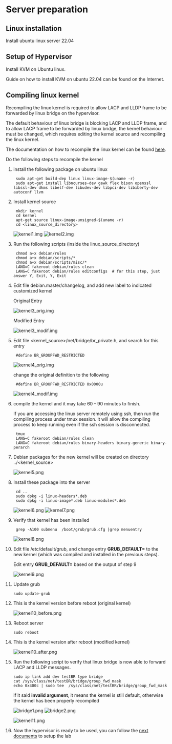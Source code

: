 # Server preparation

## Linux installation
Install ubuntu linux server 22.04 

## Setup of Hypervisor 
Install KVM on Ubuntu linux.

Guide on how to install KVM on ubuntu 22.04 can be found on the Internet.

## Compiling linux kernel

Recompiling the linux kernel is required to allow LACP and LLDP frame to be forwarded by linux bridge on the hypervisor.

The default behaviour of linux bridge is blocking LACP and LLDP frame, and to allow LACP frame to be forwarded by linux bridge, the kernel behaviour must be changed, which requires editing the kernel source and recompiling the linux kernel.

The documentation on how to recompile the linux kernel can be found [here](https://wiki.ubuntu.com/Kernel/BuildYourOwnKernel).

Do the following steps to recompile the kernel

1. install the following package on ubuntu linux

        sudo apt-get build-dep linux linux-image-$(uname -r)
        sudo apt-get install libncurses-dev gawk flex bison openssl libssl-dev dkms libelf-dev libudev-dev libpci-dev libiberty-dev autoconf llvm

2. Install kernel source

        mkdir kernel
        cd kernel
        apt-get source linux-image-unsigned-$(uname -r)
        cd <linux_source_directory>

    ![kernel1.img](images/kernel1.png)
    ![kernel2.img](images/kernel2.png)

3. Run the following scripts (inside the linux_source_directory)

        chmod a+x debian/rules
        chmod a+x debian/scripts/*
        chmod a+x debian/scripts/misc/*
        LANG=C fakeroot debian/rules clean
        LANG=C fakeroot debian/rules editconfigs  # for this step, just answer Y, Exit, Y, Exit

4. Edit file debian.master/changelog, and add new label to indicated customized kernel
    
    Original Entry

    ![kernel3_orig.img](images/kernel3_orig.png)

    Modified Entry
    
    ![kernel3_modif.img](images/kernel3_modif.png)

5. Edit file <kernel_source>/net/bridge/br_private.h, and search for this entry

        #define BR_GROUPFWD_RESTRICTED

    ![kernel4_orig.img](images/kernel4_orig.png)

   change the original definition to the following

        #define BR_GROUPFWD_RESTRICTED 0x0000u

    ![kernel4_modif.img](images/kernel4_modif.png)


6. compile the kernel and it may take 60 - 90 minutes to finish. 

   If you are accessing the linux server remotely using ssh, then run the compiling process under tmux session. it will allow the compiling process to keep running even if the ssh session is disconnected.

        tmux 
        LANG=C fakeroot debian/rules clean
        LANG=C fakeroot debian/rules binary-headers binary-generic binary-perarch

7. Debian packages for the new kernel will be created on directory ../<kernel_source>

    ![kernel5.png](images/kernel5.png)

8. Install these package into the server

        cd ..
        sudo dpkg -i linux-headers*.deb
        sudo dpkg -i linux-image*.deb linux-modules*.deb

    ![kernel6.png](images/kernel6.png)
    ![kernel7.png](images/kernel7.png)
        
9. Verify that kernel has been installed

        grep -A100 submenu  /boot/grub/grub.cfg |grep menuentry

    ![kernel8.png](images/kernel8.png)

10. Edit file /etc/default/grub, and change entry **GRUB_DEFAULT=** to the new kernel (which was compiled and installed in the previous steps).

    Edit entry **GRUB_DEFAULT=** based on the output of step 9

    ![kernel9.png](images/kernel9.png)

11. Update grub

        sudo update-grub

12. This is the kernel version before reboot (original kernel)

    ![kernel10_before.png](images/kernel10_before.png)

12. Reboot server

        sudo reboot

13. This is the kernel version after reboot (modified kernel)

    ![kernel10_after.png](images/kernel10_after.png)


13. Run the following script to verify that linux bridge is now able to forward LACP and LLDP messages.

        sudo ip link add dev testBR type bridge
        cat /sys/class/net/testBR/bridge/group_fwd_mask
        echo 0x400c | sudo tee  /sys/class/net/testBR/bridge/group_fwd_mask

    if it said **invalid argument**, it means the kernel is still default, otherwise the kernel has been properly recompiled

    ![bridge1.png](images/bridge1.png)
    ![bridge2.png](images/bridge2.png)

    ![kernel11.png](images/kernel11.png)

14. Now the hypervisor is ready to be used, you can follow the [next documents](SetupLab.md) to setup the lab


